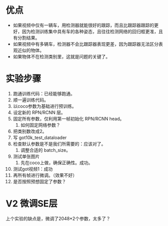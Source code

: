 # 优点

- 如果视频中仅有一辆车，用检测器就能很好的跟踪，而且比跟踪器跟踪的更好，因为检测训练集中具有车的各种姿态，且往往检测网络的回归框更准，且有分割结果。
- 如果视频中有多辆车，检测器不会比跟踪器表现更差，因为跟踪器无法区分表观近似的物体。
- 如果物体不在检测类别里，这就是问题的关键了。

# 实验步骤

1. 跑通训练代码：已经能够跑通。
2. 顺一遍训练代码。
3. 以coco参数为基础进行预训练。
4. 设定新的 RPN/RCNN 层。
5. 固定所有参数，仅利用第一帧初始化 RPN/RCNN head。
   1. 如何固定网络参数？
6. 把类别数改成2。
7. 写 got10k_test_dataloader
8. 检查默认参数是不是我们所需要的：应该对了。
   1. 调整合适的 batch_size。
9. 测试单张图片
   1. 先在coco上做，确保正确性。成功。
10. 测试got视频1：成功
11. 再所有帧进行微调。（效果不好）
12. 是否按照预想固定了参数？

# V2 微调SE层

上个实验的缺点是，微调了2048*2个参数，太多了？